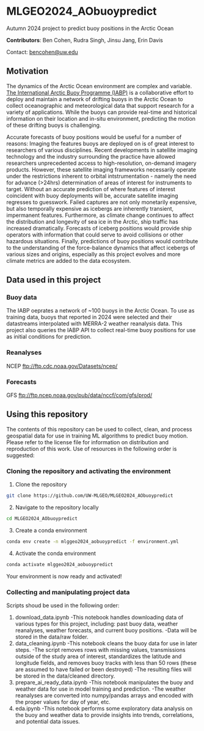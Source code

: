 # MLGEO2024_AObuoypredict
Autumn 2024 project to predict buoy positions in the Arctic Ocean

**Contributors**: Ben Cohen, Rudra Singh, Jinsu Jang, Erin Davis

Contact: bencohen@uw.edu

## Motivation
The dynamics of the Arctic Ocean environment are complex and variable. [The International Arctic Buoy Programme (IABP)](https://iabp.apl.uw.edu/) is a collaborative effort to deploy and maintain a network of drifting buoys in the Arctic Ocean to collect oceanographic and meteorological data that support research for a variety of applications. While the buoys can provide real-time and historical information on their location and in-situ environment, predicting the motion of these drifting buoys is challenging. 

Accurate forecasts of buoy positions would be useful for a number of reasons: Imaging the features buoys are deployed on is of great interest to researchers of various disciplines. Recent developments in satellite imaging technology and the industry surrounding the practice have allowed researchers unprecedented access to high-resolution, on-demand imagery products. However, these satellite imaging frameworks necessarily operate under the restrictions inherent to orbital intstrumentation - namely the need for advance (>24hrs) determination of areas of interest for instruments to target. Without an accurate prediction of where features of interest coincident with buoy deployments will be, accurate satellite imaging regresses to guesswork. Failed captures are not only monetarily expensive, but also temporally expensive as icebergs are inherently transient, impermanent features. Furthermore, as climate change continues to affect the distribution and longevity of sea ice in the Arctic, ship traffic has increased dramatically. Forecasts of iceberg positions would provide ship operators with information that could serve to avoid collisions or other hazardous situations. Finally, predictions of buoy positions would contribute to the understanding of the force-balance dynamics that affect icebergs of various sizes and origins, especially as this project evolves and more climate metrics are added to the data ecosystem.

## Data used in this project
### Buoy data
The IABP oeprates a network of ~100 buoys in the Arctic Ocean. To use as training data, buoys that reported in 2024 were selected and their datastreams interpolated with MERRA-2 weather reanalysis data. This project also queries the IABP API to collect real-time buoy positions for use as initial conditions for prediction.

### Reanalyses
NCEP ftp://ftp.cdc.noaa.gov/Datasets/ncep/

### Forecasts
GFS ftp://ftp.ncep.noaa.gov/pub/data/nccf/com/gfs/prod/

## Using this repository
The contents of this repository can be used to collect, clean, and process geospatial data for use in training ML algorithms to predict buoy motion. Please refer to the license file for information on distribution and reproduction of this work. 
Use of resources in the following order is suggested:
### Cloning the repository and activating the environment
1. Clone the repository
```bash
git clone https://github.com/UW-MLGEO/MLGEO2024_AObuoypredict
```

2. Navigate to the repository locally
```bash
cd MLGEO2024_AObuoypredict
```

3. Create a conda environment
```bash
conda env create -n mlggeo2024_aobuoypredict -f environment.yml
```

4. Activate the conda environment
```bash
conda activate mlggeo2024_aobuoypredict
```

Your environment is now ready and activated!

### Collecting and manipulating project data
Scripts shoud be used in the following order:
1. download_data.ipynb
   -This notebook handles downloading data of various types for this project, including: past buoy data, weather reanalyses, weather forecasts, and current buoy positions.
   -Data will be stored in the data/raw folder.
2. data_cleaning.ipynb
   -This notebook cleans the buoy data for use in later steps.
   -The script removes rows with missing values, transmissions outside of the study area of interest, standardizes the latitude and longitude fields, and removes buoy tracks with less than 50 rows (these are assumed to have failed or been destroyed)
   -The resulting files will be stored in the data/cleaned directory.
3. prepare_ai_ready_data.ipynb
   -This notebook manipulates the buoy and weather data for use in model training and prediction.
   -The weather reanalyses are converted into numpy/pandas arrays and encoded with the proper values for day of year, etc.
4. eda.ipynb
   -This notebook performs some exploratory data analysis on the buoy and weather data to provide insights into trends, correlations, and potential data issues.
